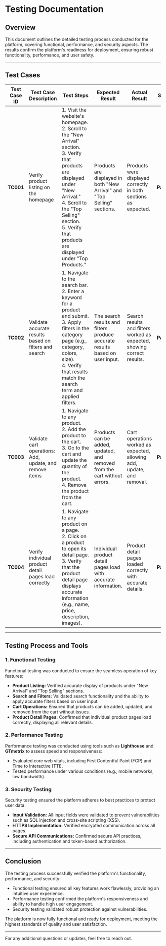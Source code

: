 # **Testing Documentation**

## **Overview**
This document outlines the detailed testing process conducted for the platform, covering functional, performance, and security aspects. The results confirm the platform's readiness for deployment, ensuring robust functionality, performance, and user safety.

---

## **Test Cases**

| **Test Case ID** | **Test Case Description**                      | **Test Steps**                                                                                                                                                               | **Expected Result**                                               | **Actual Result**                                            | **Status** |
|------------------|------------------------------------------------|----------------------------------------------------------------------------------------------------------------------------------------------------------------------------|-------------------------------------------------------------------|-------------------------------------------------------------|-----------|
| **TC001**        | Verify product listing on the homepage         | 1. Visit the website's homepage. <br> 2. Scroll to the "New Arrival" section. <br> 3. Verify that products are displayed under "New Arrival." <br> 4. Scroll to the "Top Selling" section. <br> 5. Verify that products are displayed under "Top Products." | Products are displayed in both "New Arrival" and "Top Selling" sections. | Products were displayed correctly in both sections as expected. | **Passed**  |
| **TC002**        | Validate accurate results based on filters and search | 1. Navigate to the search bar. <br> 2. Enter a keyword for a product and submit. <br> 3. Apply filters in the category page (e.g., category, colors, size). <br> 4. Verify that results match the search term and applied filters.                      | The search results and filters produce accurate results based on user input. | Search results and filters worked as expected, showing correct results. | **Passed**  |
| **TC003**        | Validate cart operations: Add, update, and remove items | 1. Navigate to any product. <br> 2. Add the product to the cart. <br> 3. Go to the cart and update the quantity of the product. <br> 4. Remove the product from the cart.                                          | Products can be added, updated, and removed from the cart without errors. | Cart operations worked as expected, allowing add, update, and removal. | **Passed**  |
| **TC004**        | Verify individual product detail pages load correctly | 1. Navigate to any product on a page. <br> 2. Click on a product to open its detail page. <br> 3. Verify that the product detail page displays accurate information (e.g., name, price, description, images).          | Individual product detail pages load with accurate information.           | Product detail pages loaded correctly with accurate details.  | **Passed**  |

---

## **Testing Process and Tools**

### **1. Functional Testing**
Functional testing was conducted to ensure the seamless operation of key features:
- **Product Listing:** Verified accurate display of products under "New Arrival" and "Top Selling" sections.
- **Search and Filters:** Validated search functionality and the ability to apply accurate filters based on user input.
- **Cart Operations:** Ensured that products can be added, updated, and removed from the cart without issues.
- **Product Detail Pages:** Confirmed that individual product pages load correctly, displaying all relevant details.

### **2. Performance Testing**
Performance testing was conducted using tools such as **Lighthouse** and **GTmetrix** to assess speed and responsiveness:
- Evaluated core web vitals, including First Contentful Paint (FCP) and Time to Interactive (TTI).
- Tested performance under various conditions (e.g., mobile networks, low bandwidth).

### **3. Security Testing**
Security testing ensured the platform adheres to best practices to protect user data:
- **Input Validation:** All input fields were validated to prevent vulnerabilities such as SQL injection and cross-site scripting (XSS).
- **HTTPS Implementation:** Verified encrypted communication across all pages.
- **Secure API Communications:** Confirmed secure API practices, including authentication and token-based authorization.

---

## **Conclusion**
The testing process successfully verified the platform's functionality, performance, and security:
- Functional testing ensured all key features work flawlessly, providing an intuitive user experience.
- Performance testing confirmed the platform's responsiveness and ability to handle high user engagement.
- Security testing validated robust protection against vulnerabilities.

The platform is now fully functional and ready for deployment, meeting the highest standards of quality and user satisfaction.

---

For any additional questions or updates, feel free to reach out.
